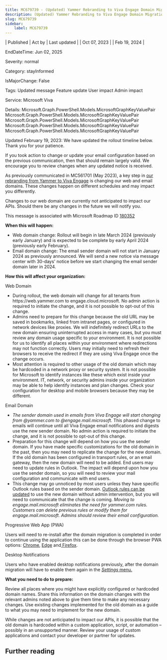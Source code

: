 ```yaml
---
title: MC679739 - (Updated) Yammer Rebranding to Viva Engage Domain Migration Update
description: (Updated) Yammer Rebranding to Viva Engage Domain Migration Update
slug: MC679739
sidebar:
    label: MC679739
---
```



| Published | Act by | Last updated |
| Oct 07, 2023 |  | Feb 19, 2024 |

EndDateTime: Jun 02, 2025

Severity: normal

Category: stayInformed

IsMajorChange: False

Tags: Updated message Feature update User impact Admin impact

Service: Microsoft Viva

Details: Microsoft.Graph.PowerShell.Models.MicrosoftGraphKeyValuePair Microsoft.Graph.PowerShell.Models.MicrosoftGraphKeyValuePair Microsoft.Graph.PowerShell.Models.MicrosoftGraphKeyValuePair Microsoft.Graph.PowerShell.Models.MicrosoftGraphKeyValuePair Microsoft.Graph.PowerShell.Models.MicrosoftGraphKeyValuePair

<p>Updated February 19, 2023: We have updated the rollout timeline below. Thank you for your patience.</p><p>If you took action to change or update your email configuration based on the previous communication, then that should remain largely valid. We encourage you to review changes when any updated notice is received.</p><p>As previously communicated in MC561701 (May 2023), a key step in <a href="https://techcommunity.microsoft.com/t5/viva-engage-blog/yammer-com-rebranded-to-viva-engage/ba-p/3856807" target="_blank" style="">our rebranding from Yammer to Viva Engage</a> is changing our web and email domains. These changes happen on different schedules and may impact you differently.<br></p><p>Changes to our web domain are currently not anticipated to impact our APIs. Should there be any changes in the future we will notify you.</p><p>This message is associated with Microsoft Roadmap ID <a href="https://www.microsoft.com/microsoft-365/roadmap?filters=&amp;searchterms=180352" target="_blank">180352</a></p><p>
</p><p><b>When this will happen:</b><br></p><ul><li>Web domain change: Rollout will begin in late March 2024 (previously early January) and is expected to be complete by early April 2024 (previously early February).</li><li>Email domain change: The email sender domain will not start in January 2024 as previously announced. We will send a new notice via message center with 30-days' notice before we start changing the email sender domain later in 2024.</li></ul><p><b>How this will affect your organization:</b><br></p><p>Web Domain</p><ul><li>During rollout, the web domain will change for all tenants from https://web.yammer.com to engage.cloud.microsoft. No admin action is required to initiate the change, and it is not possible to opt-out of this change.<br></li><li>Admins need to prepare for this change because the old URL may be saved in bookmarks, linked from intranet pages, or configured in network devices like proxies. We will indefinitely redirect URLs to the new domain ensuring uninterrupted access in many cases, but you must review any domain usage specific to your environment. It is not possible for us to identify all places within your environment where redirections may not function correctly. Users may initially need to refresh their browsers to receive the redirect if they are using Viva Engage once the change occurs.</li><li>Most attention is required to other usage of the old domain which may be hardcoded in a network proxy or security system. It is not possible for Microsoft to identify instances like these which exist inside your environment. IT, network, or security admins inside your organization may be able to help identify instances and plan changes. Check your configuration for desktop and mobile browsers because they may be different.</li></ul><p>Email Domain</p><ul><li><i>The sender domain used in emails from Viva Engage will start changing from @yammer.com to @engage.mail.microsoft.</i> This phased change to emails will continue until all Viva Engage email notifications and digests use the new sender domain. No admin action is required to initiate the change, and it is not possible to opt-out of this change.</li><li>Preparation for this change will depend on how you use the sender domain. If you have made specific customizations for the old domain in the past, then you may need to replicate the change for the new domain. If the old domain has been configured in transport rules, or an email gateway, then the new domain will need to be added. End users may need to update rules in Outlook. The impact will depend upon how you use the sender domain, so you will need to review your mail configuration and communicate with end users.</li><li>This change may go unnoticed by most users unless they have specific Outlook rules based on the sender domain.&nbsp;<a href="https://support.microsoft.com/office/manage-email-messages-by-using-rules-c24f5dea-9465-4df4-ad17-a50704d66c59" target="_blank">Outlook rules can be updated</a> to use the new domain without admin intervention, but you will need to communicate that the change is coming. <i>Moving to engage.mail.microsoft eliminates the need for yammer.com rules. Customers can delete previous rules or modify them for engage.mail.microsoft. Admins should review their email configuration.</i></li></ul><p>Progressive Web App (PWA)<br></p><p>Users will need to re-install after the domain migration is completed in order to continue using the application this can be done through the browser PWA options: <a href="https://support.google.com/chrome/answer/9658361?hl=en-GB&amp;co=GENIE.Platform%3DDesktop#:~:text=Install%20a%20PWA%201%20On%20your%20computer%2C%20open,Follow%20the%20on-screen%20instructions%20to%20install%20the%20PWA." target="_blank">Chrome</a>, <a href="https://learn.microsoft.com/microsoft-edge/progressive-web-apps-chromium/ux" target="_blank">Edge</a>&nbsp;and<a href="https://developer.mozilla.org/docs/Web/Progressive_web_apps/Guides/Installing" target="_blank"> Firefox</a>.</p><p>Desktop Notifications<br></p><p>
</p><p>
</p><p>Users who have enabled desktop notifications previously, after the domain migration will have to enable them again in the <a href="https://support.microsoft.com/office/manage-viva-engage-desktop-notifications-bf60a88f-23cc-4ee3-b81d-5637b073d1de#:~:text=Enable%20desktop%20notifications%20from%20Viva%20Engage%20on%20the,this%20setting%2C%20and%20turn%20off%20Manage%20desktop%20notifications." target="_blank"><i>Settings</i> menu.</a></p><p><b>What you need to do to prepare:</b><br></p><p>Review all places where you might have explicitly configured or hardcoded domain names. Share this information on the domain changes with the relevant admins noted above to give them time to make any necessary changes. Use existing changes implemented for the old domain as a guide to what you may need to implement for the new domain. 
</p><p>While changes are not anticipated to impact our APIs, it is possible that the old domain is hardcoded within a custom application, script, or automation – possibly in an unsupported manner. Review your usage of custom applications and contact your developer or partner for updates.</p>

## Further reading
